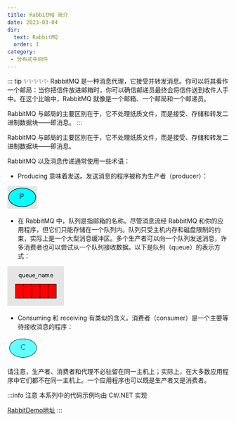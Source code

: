 ```yaml
---
title: RabbitMQ 简介
date: 2023-03-04
dir:
  text: RabbitMQ
  order: 1
category:
 - 分布式中间件
---
```


::: tip ✨✨✨✨✨
RabbitMQ 是一种消息代理，它接受并转发消息。你可以将其看作一个邮局：当你把信件放进邮箱时，你可以确信邮递员最终会将信件送到收件人手中。在这个比喻中，RabbitMQ 就像是一个邮箱、一个邮局和一个邮递员。

RabbitMQ 与邮局的主要区别在于，它不处理纸质文件，而是接受、存储和转发二进制数据块——即消息。
:::

<!-- more -->

RabbitMQ 与邮局的主要区别在于，它不处理纸质文件，而是接受、存储和转发二进制数据块——即消息。

RabbitMQ 以及消息传递通常使用一些术语：

- Producing 意味着发送。发送消息的程序被称为生产者（producer）：

![producer](./image/README/1678760816758.png)

- 在 RabbitMQ 中，队列是指邮箱的名称。尽管消息流经 RabbitMQ 和你的应用程序，但它们只能存储在一个队列内。队列只受主机内存和磁盘限制的约束，实际上是一个大型消息缓冲区。多个生产者可以向一个队列发送消息，许多消费者也可以尝试从一个队列接收数据。以下是队列（queue）的表示方式：

![queue](./image/README/1678761016463.png)

- Consuming 和 receiving 有类似的含义。消费者（consumer）是一个主要等待接收消息的程序：

![consumer](./image/README/1678761163922.png)

请注意，生产者、消费者和代理不必驻留在同一主机上；实际上，在大多数应用程序中它们都不在同一主机上。一个应用程序也可以既是生产者又是消费者。

:::info 注意
本系列中的代码示例均由 C#/.NET 实现

[RabbitDemo地址](https://github.com/goodsxx/RabbitMQDemo)
:::
